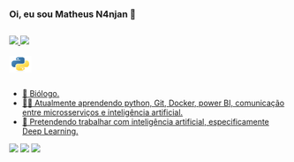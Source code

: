 ### Oi, eu sou Matheus N4njan 👋
##
<div align="left">
  <a href="https://github.com/n4njan">
  <img height="160em" src="https://github-readme-stats.vercel.app/api?username=n4njan&show_icons=true&theme=midnight-purple&include_all_commits=true&count_private=true"/>
  <img height="110em" src="https://github-readme-stats.vercel.app/api/top-langs/?username=n4njan&layout=compact&langs_count=7&theme=midnight-purple"/>
</div>
<div style="display: inline_block"><br>
   <img align="center" alt="Rafa-Python" height="30" width="40" src="https://raw.githubusercontent.com/devicons/devicon/master/icons/python/python-original.svg">
 
  ##
 - 🌱 Biólogo.
- 👨‍💻 Atualmente aprendendo python, Git, Docker, power BI, comunicação entre microsserviços e inteligência artificial.
- 🤖 Pretendendo trabalhar com inteligência artificial, especificamente Deep Learning.
<div> 
 <a href="https://instagram.com/teteubomfim" target="_blank"><img src="https://img.shields.io/badge/-Instagram-%23E4405F?style=for-the-badge&logo=instagram&logoColor=white" target="_blank"></a>
 <a href = "mailto:N4njan.dev@gmail.com"><img src="https://img.shields.io/badge/-Gmail-%23333?style=for-the-badge&logo=gmail&logoColor=white" target="_blank"></a>
 <a href="https://www.linkedin.com/in/matheus-fontela-bomfim-42a4a6238/" target="_blank"><img src="https://img.shields.io/badge/-LinkedIn-%230077B5?style=for-the-badge&logo=linkedin&logoColor=white" target="_blank"></a> 
 
  
  


  
